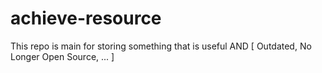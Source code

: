 # achieve-resource
This repo is main for storing something that is useful AND [ Outdated, No Longer Open Source, ... ]
